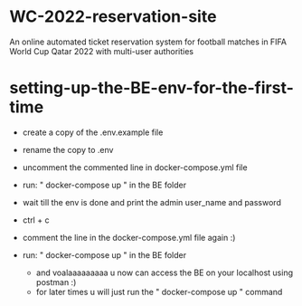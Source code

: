 # WC-2022-reservation-site
An online automated ticket reservation system for football matches in FIFA World Cup Qatar 2022 with multi-user authorities

# setting-up-the-BE-env-for-the-first-time
- create a copy of the .env.example file
- rename the copy to .env
- uncomment the commented line in docker-compose.yml file
- run: " docker-compose up " in the BE folder
- wait till the env is done and print the admin user_name and password
- ctrl + c
- comment the line in the docker-compose.yml file again :)
- run: " docker-compose up " in the BE folder

    - and voalaaaaaaaaa u now can access the BE on your localhost using postman :)
    - for later times u will just run the " docker-compose up " command 
